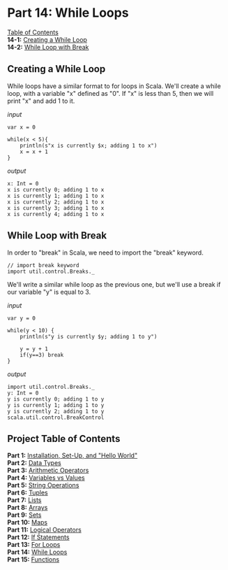 # Part 14: While Loops


[Table of Contents](https://github.com/hjhuney/An-Intro-to-Scala#table-of-contents)<br>
**14-1:** [Creating a While Loop](https://github.com/hjhuney/An-Intro-to-Scala/blob/master/Part-14-While-Loops.md#creating-a-while-loop)<br>
**14-2:** [While Loop with Break](https://github.com/hjhuney/An-Intro-to-Scala/blob/master/Part-14-While-Loops.md#while-loop-with-break)<br>

## Creating a While Loop

While loops have a similar format to for loops in Scala. We'll create a while loop, with a variable "x" defined as "0". If "x" is less than 5, then we will print "x" and add 1 to it. 

*input*

```
var x = 0

while(x < 5){
    println(s"x is currently $x; adding 1 to x")
    x = x + 1
}
```

*output*

```
x: Int = 0
x is currently 0; adding 1 to x
x is currently 1; adding 1 to x
x is currently 2; adding 1 to x
x is currently 3; adding 1 to x
x is currently 4; adding 1 to x

```


## While Loop with Break

In order to "break" in Scala, we need to import the "break" keyword. 

```
// import break keyword
import util.control.Breaks._
```

We'll write a similar while loop as the previous one, but we'll use a break if our variable "y" is equal to 3. 

*input*

```
var y = 0

while(y < 10) {
    println(s"y is currently $y; adding 1 to y")
  
    y = y + 1
    if(y==3) break
}
```

*output*

```
import util.control.Breaks._
y: Int = 0
y is currently 0; adding 1 to y
y is currently 1; adding 1 to y
y is currently 2; adding 1 to y
scala.util.control.BreakControl
```

## Project Table of Contents

**Part 1:**  [Installation, Set-Up, and "Hello World"](https://github.com/hjhuney/An-Intro-to-Scala/blob/master/Part-01-Installation-and-Setup.md)<br>
**Part 2:**  [Data Types](https://github.com/hjhuney/An-Intro-to-Scala/blob/master/Part-02-Data-Types.md)<br>
**Part 3:**  [Arithmetic Operators](https://github.com/hjhuney/An-Intro-to-Scala/blob/master/Part-03-Arithmetic-Operators.md)<br>
**Part 4:**  [Variables vs Values](https://github.com/hjhuney/An-Intro-to-Scala/blob/master/Part-04-Variables-vs-Values.md)<br>
**Part 5:** [String Operations](https://github.com/hjhuney/An-Intro-to-Scala/blob/master/Part-05-String-Operations.md)<br>
**Part 6:**  [Tuples](https://github.com/hjhuney/An-Intro-to-Scala/blob/master/Part-06-Tuples.md)<br>
**Part 7:**  [Lists](https://github.com/hjhuney/An-Intro-to-Scala/blob/master/Part-07-Lists.md)<br>
**Part 8:**  [Arrays](https://github.com/hjhuney/An-Intro-to-Scala/blob/master/Part-08-Arrays.md)<br>
**Part 9:**  [Sets](https://github.com/hjhuney/An-Intro-to-Scala/blob/master/Part-09-Sets.md)<br>
**Part 10:**  [Maps](https://github.com/hjhuney/An-Intro-to-Scala/blob/master/Part-10-Maps.md)<br>
**Part 11:**  [Logical Operators](https://github.com/hjhuney/An-Intro-to-Scala/blob/master/Part-11-Logical-Operators.md)<br>
**Part 12:**  [If Statements](https://github.com/hjhuney/An-Intro-to-Scala/blob/master/Part-12-If-Statements.md)<br>
**Part 13:** [For Loops](https://github.com/hjhuney/An-Intro-to-Scala/blob/master/Part-13-For-Loops.md)<br>
**Part 14:** [While Loops](https://github.com/hjhuney/An-Intro-to-Scala/blob/master/Part-14-While-Loops.md)<br>
**Part 15:** [Functions](https://github.com/hjhuney/An-Intro-to-Scala/blob/master/Part-15-Functions.md)<br>
